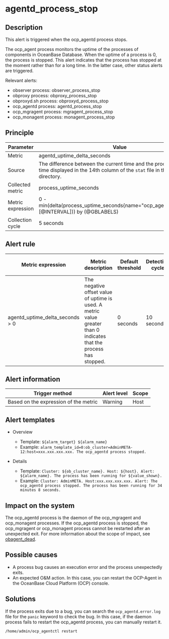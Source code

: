 # agentd_process_stop

## Description

This alert is triggered when the ocp_agentd process stops.

The ocp_agent process monitors the uptime of the processes of components in OceanBase Database. When the uptime of a process is 0, the process is stopped. This alert indicates that the process has stopped at the moment rather than for a long time. In the latter case, other status alerts are triggered.

Relevant alerts:

* observer process: observer_process_stop
* obproxy process: obproxy_process_stop
* obproxyd.sh process: obproxyd_process_stop
* ocp_agentd process: agentd_process_stop
* ocp_mgragent process: mgragent_process_stop
* ocp_monagent process: monagent_process_stop

## Principle

| Parameter | Value |
|--------|---------------------------------|
| Metric | agentd_uptime_delta_seconds |
| Source | The difference between the current time and the process creation time displayed in the 14th column of the `stat` file in the `/proc/[pid]` directory.   |
| Collected metric | process_uptime_seconds |
| Metric expression | 0 - min(delta(process_uptime_seconds{name="ocp_agentd",@LABELS}[@INTERVAL])) by (@GBLABELS) |
| Collection cycle | 5 seconds |

## Alert rule

| Metric expression | Metric description | Default threshold | Detection cycle | Time before clearance |
|------|------|------|------|------|
| agentd_uptime_delta_seconds > 0 | The negative offset value of uptime is used. A metric value greater than 0 indicates that the process has stopped.  | 0 seconds | 10 seconds | 5 minutes |

## Alert information

| Trigger method | Alert level | Scope |
|------|------|------|
| Based on the expression of the metric | Warning | Host |

## Alert templates

* Overview

  * Template: `${alarm_target} ${alarm_name}`
  * Example: `alarm_template_id=0:ob_cluster=AdminMETA-12:host=xxx.xxx.xxx.xxx. The ocp_agentd process stopped.`

* Details

  * Template: `Cluster: ${ob_cluster_name}. Host: ${host}. Alert: ${alarm_name}. The process has been running for ${value_shown}.`
  * Example: `Cluster: AdminMETA. Host:xxx.xxx.xxx.xxx. Alert: The ocp_agentd process stopped. The process has been running for 34 minutes 8 seconds.`

## Impact on the system

The ocp_agentd process is the daemon of the ocp_mgragent and ocp_monagent processes. If the ocp_agentd process is stopped, the ocp_mgragent or ocp_monagent process cannot be restarted after an unexpected exit. For more information about the scope of impact, see [obagent_dead](2600.obagent_dead.md).

## Possible causes

* A process bug causes an execution error and the process unexpectedly exits.
* An expected O&M action. In this case, you can restart the OCP-Agent in the OceanBase Cloud Platform (OCP) console.

## Solutions

If the process exits due to a bug, you can search the `ocp_agentd.error.log` file for the `panic` keyword to check the bug. In this case, if the daemon process fails to restart the ocp_agentd process, you can manually restart it.

```shell
/home/admin/ocp_agentctl restart
```
